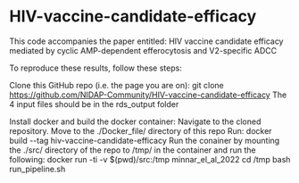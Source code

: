 # HIV-vaccine-candidate-efficacy
This code accompanies the paper entitled: HIV vaccine candidate efficacy mediated by cyclic AMP-dependent efferocytosis and V2-specific ADCC

To reproduce these results, follow these steps:

Clone this GitHub repo (i.e. the page you are on):
git clone https://github.com/NIDAP-Community/HIV-vaccine-candidate-efficacy
The 4 input files should be in the rds_output folder

Install docker and build the docker container:
Navigate to the cloned repository. Move to the ./Docker_file/ directory of this repo
Run: docker build --tag hiv-vaccine-candidate-efficacy
Run the conainer by mounting the ./src/ directory of the repo to /tmp/ in the container and run the following:
docker run -ti -v $(pwd)/src:/tmp minnar_el_al_2022
cd /tmp
bash run_pipeline.sh
